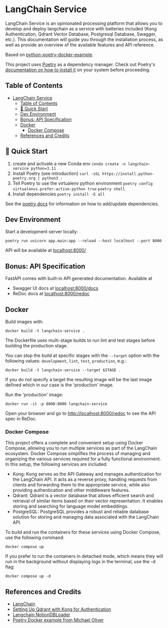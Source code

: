 # LangChain Service

LangChain Service is an opinionated processing platform that allows you to develop and deploy langchain as a service with batteries included (Kong Authentication, Qdrant Vector Database, Postgresql Database, Swagger, etc.). This documentation will guide you through the installation process, as well as provide an overview of the available features and API reference.

Based on [python-poetry-docker-example](https://github.com/michael0liver/python-poetry-docker-example).

This project uses [Poetry](https://python-poetry.org/) as a dependency manager. Check out Poetry's [documentation on how to install it](https://python-poetry.org/docs/#installation) on your system before proceeding.

## Table of Contents

- [LangChain Service](#langchain-service)
  - [Table of Contents](#table-of-contents)
  - [🚀 Quick Start](#-quick-start)
  - [Dev Environment](#dev-environment)
  - [Bonus: API Specification](#bonus-api-specification)
  - [Docker](#docker)
    - [Docker Compose](#docker-compose)
  - [References and Credits](#references-and-credits)

## 🚀 Quick Start

1. create and activate a new Conda env `conda create -n langchain-service python=3.11`
2. Install Poetry (see introduction) `curl -sSL https://install.python-poetry.org | python3 -`
3. Tell Poetry to use the virtualenv python environment
   `poetry config virtualenvs.prefer-active-python true`
   `poetry shell`
4. Install dependencies `poetry install -E all`

See the [poetry docs](https://python-poetry.org/docs/) for information on how to add/update dependencies.

## Dev Environment

Start a development server locally:

```shell
poetry run uvicorn app.main:app --reload --host localhost --port 8000
```

API will be available at [localhost:8000/](http://localhost:8000/)

## Bonus: API Specification

FastAPI comes with built-in API generated documentation. Available at

- Swagger UI docs at [localhost:8000/docs](http://localhost:8000/docs)
- ReDoc docs at [localhost:8000/redoc](http://localhost:8000/redoc)

## Docker

Build images with:

```shell
docker build -t langchain-service .
```

The Dockerfile uses multi-stage builds to run lint and test stages before building the production stage.

You can stop the build at specific stages with the `--target` option with the following values: `development`, `lint`, `test`, `production`, e.g.:

```shell
docker build -t langchain-service --target $STAGE .
```

If you do not specify a target the resulting image will be the last image defined which in our case is the 'production' image.

Run the 'production' image:

```shell
docker run -it -p 8000:8000 langchain-service

```

Open your browser and go to [http://localhost:8000/redoc](http://localhost:8000/redoc) to see the API spec in ReDoc.

### Docker Compose

This project offers a complete and convenient setup using Docker Compose, allowing you to run multiple services as part of the LangChain ecosystem. Docker Compose simplifies the process of managing and organizing the various services required for a fully functional environment. In this setup, the following services are included:

- Kong: Kong serves as the API Gateway and manages authentication for the LangChain API. It acts as a reverse proxy, handling requests from clients and forwarding them to the appropriate service, while also providing authentication and other middleware features.
- Qdrant: Qdrant is a vector database that allows efficient search and retrieval of similar items based on their vector representation. It enables storing and searching for language model embeddings.
- PostgreSQL: PostgreSQL provides a robust and reliable database solution for storing and managing data associated with the LangChain API.

To build and run the containers for these services using Docker Compose, use the following command:

```shell
docker compose up
```

If you prefer to run the containers in detached mode, which means they will run in the background without displaying logs in the terminal, use the -d flag:

```shell
docker compose up -d
```

## References and Credits

- [LangChain](https://github.com/hwchase17/langchain)
- [Setting Up Qdrant with Kong for Authentication](https://medium.com/@stephane.busso/setting-up-qdrant-with-kong-for-authentication-a-step-by-step-guide-91c206a913f8)
- [Langchain NotionDBLoader](https://python.langchain.com/en/latest/modules/indexes/document_loaders/examples/notiondb.html)
- [Poetry Docker example from Michael Oliver](https://github.com/michael0liver/python-poetry-docker-example)
